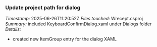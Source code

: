 ### Update project path for dialog
*Timestamp:* 2025-06-26T11:20:52Z
*Files touched:* Wrecept.csproj
*Summary:* included KeyboardConfirmDialog.xaml under Dialogs folder
*Details:*
- created new ItemGroup entry for the dialog XAML
